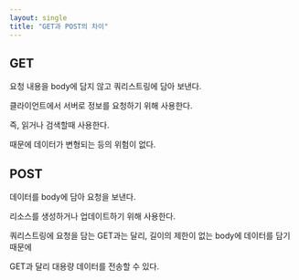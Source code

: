 ```yaml
---
layout: single
title: "GET과 POST의 차이"
---
```


## GET

요청 내용을 body에 담지 않고 쿼리스트링에 담아 보낸다.

클라이언트에서 서버로 정보를 요청하기 위해 사용한다.

즉, 읽거나 검색할때 사용한다.

때문에 데이터가 변형되는 등의 위험이 없다.

## POST

데이터를 body에 담아 요청을 보낸다.

리소스를 생성하거나 업데이트하기 위해 사용한다.

쿼리스트링에 요청을 담는 GET과는 달리, 길이의 제한이 없는 body에 데이터를 담기 때문에

GET과 달리 대용량 데이터를 전송할 수 있다.
